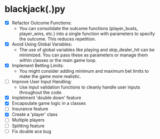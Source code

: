 # blackjack(.)py
- [X] Refactor Outcome Functions:
    + You can consolidate the outcome functions (player_busts, player_wins, etc.) into a single function with parameters to specify the outcome. This reduces repetition.
- [X] Avoid Using Global Variables:
    + The use of global variables like playing and skip_dealer_hit can be minimized. You can pass these as parameters or manage them within classes or the main game loop.
- [X] Implement Betting Limits:
    + You might consider adding minimum and maximum bet limits to make the game more realistic.
- [ ] Improve User Input Handling:
    + Use input validation functions to cleanly handle user inputs throughout the code.
- [X] Impletment 'double down' feature
- [X] Encapsulate game logic in a classes
- [ ] Insurance feature
- [X] Create a 'player' class
- [ ] Multiple players
- [ ] Splitting feature
- [ ] Fix double ace bug